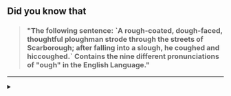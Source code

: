 ## Did you know that

<h3>
  <blockquote>
<!--START_SECTION:debris-->                                                                                                                                                                                                                                                                                                                                               
"The following sentence: `A rough-coated, dough-faced, thoughtful ploughman strode through the streets of Scarborough; after falling into a slough, he coughed and hiccoughed.` Contains the nine different pronunciations of "ough" in the English Language."
<!--END_SECTION:debris-->
  </blockquote>
</h3>

-----

<details>
  <summary></summary>

<img src="https://github-readme-stats.vercel.app/api?show_icons=true&hide=issues&username=ekickx"> <img src="https://github-readme-stats.vercel.app/api/top-langs/?layout=compact&username=ekickx">

</details>

